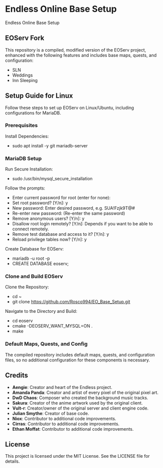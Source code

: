 # Endless Online Base Setup
Endless Online Base Setup

## EOServ Fork
This repository is a compiled, modified version of the EOServ project, enhanced with the following features and includes base maps, quests, and configuration:

- SLN
- Weddings
- Inn Sleeping

## Setup Guide for Linux
Follow these steps to set up EOServ on Linux/Ubuntu, including configurations for MariaDB.

### Prerequisites
Install Dependencies:
- sudo apt install -y git mariadb-server

### MariaDB Setup
Run Secure Installation:
- sudo /usr/bin/mysql_secure_installation

Follow the prompts:
- Enter current password for root (enter for none):
- Set root password? [Y/n]: y
- New password: Enter desired password, e.g. SUA!Fzjk9T@#
- Re-enter new password: (Re-enter the same password)
- Remove anonymous users? [Y/n]: y
- Disallow root login remotely? [Y/n]: Depends if you want to be able to connect remotely.
- Remove test database and access to it? [Y/n]: y
- Reload privilege tables now? [Y/n]: y

Create Database for EOServ:
- mariadb -u root -p
- CREATE DATABASE eoserv;

### Clone and Build EOServ
Clone the Repository:
- cd ~
- git clone https://github.com/Rosco994/EO_Base_Setup.git

Navigate to the Directory and Build:
- cd eoserv
- cmake -DEOSERV_WANT_MYSQL=ON .
- make

### Default Maps, Quests, and Config
The compiled repository includes default maps, quests, and configuration files, so no additional configuration for these components is necessary.

## Credits
- **Aengie**: Creator and heart of the Endless project.
- **Amanda Panda**: Creator and artist of every pixel of the original pixel art.
- **DwD Chaos**: Composer who created the background music tracks.
- **Sakura**: Creator of the anime artwork used by the original client.
- **Vult-r**: Creator/owner of the original server and client engine code.
- **Julian Smythe**: Creator of base code.
- **Niox**: Contributor to additional code improvements.
- **Cirras**: Contributor to additional code improvements.
- **Ethan Moffat**: Contributor to additional code improvements.

## License
This project is licensed under the MIT License. See the LICENSE file for details.
